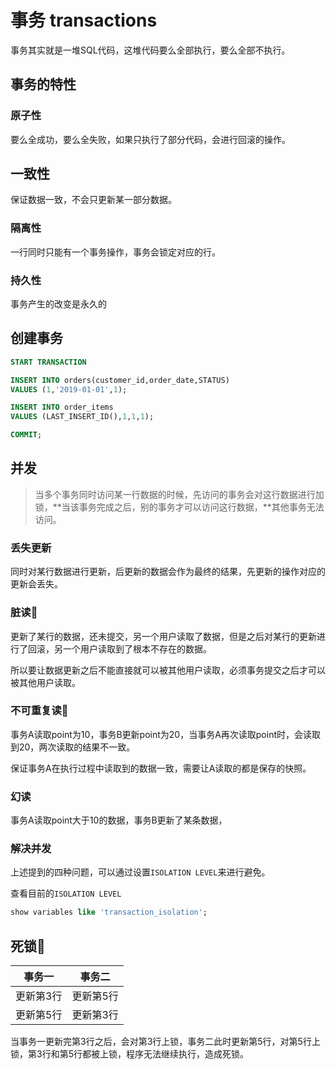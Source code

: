 # 事务 transactions

事务其实就是一堆SQL代码，这堆代码要么全部执行，要么全部不执行。

## 事务的特性

### 原子性

要么全成功，要么全失败，如果只执行了部分代码，会进行回滚的操作。

## 一致性

保证数据一致，不会只更新某一部分数据。

### 隔离性

一行同时只能有一个事务操作，事务会锁定对应的行。

### 持久性

事务产生的改变是永久的

## 创建事务

```sql
START TRANSACTION

INSERT INTO orders(customer_id,order_date,STATUS)
VALUES (1,'2019-01-01',1);

INSERT INTO order_items 
VALUES (LAST_INSERT_ID(),1,1,1);

COMMIT;
```

## 并发

>当多个事务同时访问某一行数据的时候，先访问的事务会对这行数据进行加锁，**当该事务完成之后，别的事务才可以访问这行数据，**其他事务无法访问。

### 丢失更新

同时对某行数据进行更新，后更新的数据会作为最终的结果，先更新的操作对应的更新会丢失。

### 脏读:red_car:

更新了某行的数据，还未提交，另一个用户读取了数据，但是之后对某行的更新进行了回滚，另一个用户读取到了根本不存在的数据。

所以要让数据更新之后不能直接就可以被其他用户读取，必须事务提交之后才可以被其他用户读取。

### 不可重复读:no_bell:

事务A读取point为10，事务B更新point为20，当事务A再次读取point时，会读取到20，两次读取的结果不一致。

保证事务A在执行过程中读取到的数据一致，需要让A读取的都是保存的快照。

### 幻读

事务A读取point大于10的数据，事务B更新了某条数据，



### 解决并发

上述提到的四种问题，可以通过设置`ISOLATION LEVEL`来进行避免。

查看目前的`ISOLATION LEVEL`

```sql
show variables like 'transaction_isolation';
```



## 死锁:deciduous_tree:

|  事务一   |  事务二   |
| :-------: | :-------: |
| 更新第3行 | 更新第5行 |
| 更新第5行 | 更新第3行 |

当事务一更新完第3行之后，会对第3行上锁，事务二此时更新第5行，对第5行上锁，第3行和第5行都被上锁，程序无法继续执行，造成死锁。

